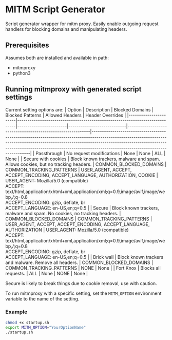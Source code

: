 # MITM Script Generator

Script generator wrapper for mitm proxy. Easily enable outgoing request handlers for blocking domains and manipulating headers.

## Prerequisites

Assumes both are installed and available in path:

- mitmproxy
- python3

## Running mitmproxy with generated script settings

Current setting options are:
| Option                | Description                                                                 | Blocked Domains         | Blocked Patterns           | Allowed Headers                                             | Header Overrides                                                                                                                                                                                                                                                                         |
|-----------------------|-----------------------------------------------------------------------------|------------------------|----------------------------|------------------------------------------------------------|------------------------------------------------------------------------------------------------------------------------------------------------------------------------------------------------------------------------------------------------------------------------------------------|
| Passthrough           | No request modifications                                                    | None                   | None                       | ALL                                                       | None                                                                                                                                                                                                                                                                                     |
| Secure with cookies   | Block known trackers, malware and spam. Allows cookies, but no tracking headers. | COMMON_BLOCKED_DOMAINS | COMMON_TRACKING_PATTERNS   | USER_AGENT, ACCEPT, ACCEPT_ENCODING, ACCEPT_LANGUAGE, AUTHORIZATION, COOKIE | USER_AGENT: Mozilla/5.0 (compatible)<br>ACCEPT: text/html,application/xhtml+xml,application/xml;q=0.9,image/avif,image/webp,*/*;q=0.8<br>ACCEPT_ENCODING: gzip, deflate, br<br>ACCEPT_LANGUAGE: en-US,en;q=0.5 |
| Secure                | Block known trackers, malware and spam. No cookies, no tracking headers.    | COMMON_BLOCKED_DOMAINS | COMMON_TRACKING_PATTERNS   | USER_AGENT, ACCEPT, ACCEPT_ENCODING, ACCEPT_LANGUAGE, AUTHORIZATION | USER_AGENT: Mozilla/5.0 (compatible)<br>ACCEPT: text/html,application/xhtml+xml,application/xml;q=0.9,image/avif,image/webp,*/*;q=0.8<br>ACCEPT_ENCODING: gzip, deflate, br<br>ACCEPT_LANGUAGE: en-US,en;q=0.5 |
| Brick wall            | Block known trackers and malware. Remove all headers.                        | COMMON_BLOCKED_DOMAINS | COMMON_TRACKING_PATTERNS   | NONE                                                      | None                                                                                                                                                                                                                                                                                     |
| Fort Knox             | Blocks all requests.                                                         | ALL                    | None                       | NONE                                                      | None                                                                                                                                                                                                                                                                                     |

Secure is likely to break things due to cookie removal, use with caution.

To run mitmproxy with a specific setting, set the `MITM_OPTION` environment variable to the name of the setting.

### Example
```zsh
chmod +x startup.sh
export MITM_OPTION="YourOptionName"
./startup.sh
```